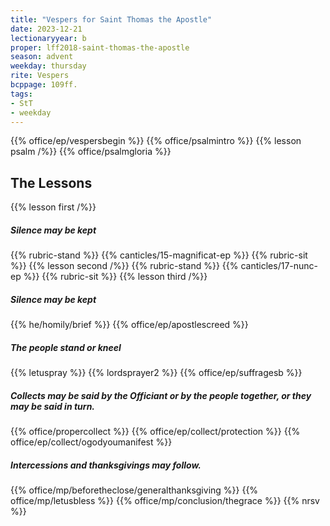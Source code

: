 ```yaml
---
title: "Vespers for Saint Thomas the Apostle"
date: 2023-12-21
lectionaryyear: b
proper: lff2018-saint-thomas-the-apostle
season: advent
weekday: thursday
rite: Vespers
bcppage: 109ff.
tags:
- StT
- weekday
---
```

{{% office/ep/vespersbegin %}}
{{% office/psalmintro %}}
{{% lesson psalm /%}}
{{% office/psalmgloria %}}
## The Lessons
{{% lesson first /%}}
##### Silence may be kept
{{% rubric-stand %}}
{{% canticles/15-magnificat-ep %}}
{{% rubric-sit %}}
{{% lesson second /%}}
{{% rubric-stand %}}
{{% canticles/17-nunc-ep %}}
{{% rubric-sit %}}
{{% lesson third /%}}
##### Silence may be kept
{{% he/homily/brief %}}
{{% office/ep/apostlescreed %}}
##### The people stand or kneel
{{% letuspray %}}
{{% lordsprayer2 %}}
{{% office/ep/suffragesb %}}
##### Collects may be said by the Officiant or by the people together, or they may be said in turn.
{{% office/propercollect %}}
{{% office/ep/collect/protection %}}
{{% office/ep/collect/ogodyoumanifest %}}
##### Intercessions and thanksgivings may follow.
{{% office/mp/beforetheclose/generalthanksgiving %}}
{{% office/mp/letusbless %}}
{{% office/mp/conclusion/thegrace %}}
{{% nrsv %}}

